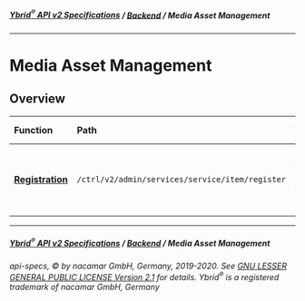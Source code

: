##### [**Ybrid<sup>®</sup> API v2 Specifications**](../../) / [**Backend**](../) / Media Asset Management
---

# Media Asset Management

## Overview

Function | Path | Short Description
:------- | :--- | :----------------
[**Registration**](registration.md) | `/ctrl/v2/admin/services/service/item/register` | Registration of local or remote assets for later injection.  


---
##### [**Ybrid<sup>®</sup> API v2 Specifications**](../../) / [**Backend**](../) / Media Asset Management
###### api-specs, © by nacamar GmbH, Germany, 2019-2020. See [GNU LESSER GENERAL PUBLIC LICENSE Version 2.1](/LICENSE) for details. Ybrid<sup>®</sup> is a registered trademark of nacamar GmbH, Germany 
